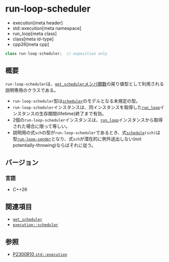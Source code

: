 # run-loop-scheduler
* execution[meta header]
* std::execution[meta namespace]
* run_loop[meta class]
* class[meta id-type]
* cpp26[meta cpp]

```cpp
class run-loop-scheduler;  // exposition only
```

## 概要
`run-loop-scheduler`は、[`get_scheduler`メンバ関数](get_scheduler.md)の戻り値型として利用される説明専用のクラスである。

- `run-loop-scheduler`型は[`scheduler`](../scheduler.md)のモデルとなる未規定の型。
- `run-loop-scheduler`インスタンスは、同インスタンスを取得した[`run_loop`](../run_loop.md)インスタンスの生存期間(lifetime)終了まで有効。
- 2個の`run-loop-scheduler`インスタンスは、[`run_loop`](../run_loop.md)インスタンスから取得された場合に限って等しい。
- 説明用の式`sch`の型が`run-loop-scheduler`であるとき、式[`schedule`](../schedule.md)`(sch)`は型[`run-loop-sender`](run-loop-sender.md)となり、式`sch`が潜在的に例外送出しない(not potentially-throwing)ならばそれに従う。


## バージョン
### 言語
- C++26


## 関連項目
- [`get_scheduler`](get_scheduler.md)
- [`execution::scheduler`](../scheduler.md)


## 参照
- [P2300R10 `std::execution`](https://www.open-std.org/jtc1/sc22/wg21/docs/papers/2024/p2300r10.html)
